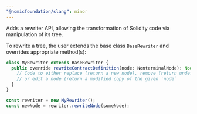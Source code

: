 ```yaml
---
"@nomicfoundation/slang": minor
---
```


Adds a rewriter API, allowing the transformation of Solidity code via manipulation of its tree.

To rewrite a tree, the user extends the base class `BaseRewriter` and overrides appropriate method(s):

```typescript
class MyRewriter extends BaseRewriter {
  public override rewriteContractDefinition(node: NonterminalNode): Node | undefined {
    // Code to either replace (return a new node), remove (return undefined), 
    // or edit a node (return a modified copy of the given `node`
  }
}

const rewriter = new MyRewriter();
const newNode = rewriter.rewriteNode(someNode);
```
